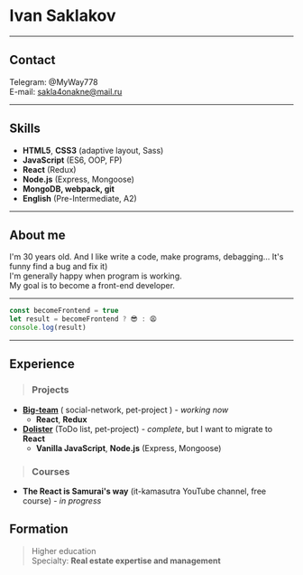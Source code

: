 # Ivan Saklakov  

***

## Contact 
Telegram: @MyWay778  
E-mail: sakla4onakne@mail.ru

***

## Skills
- **HTML5**, **CSS3** (adaptive layout, Sass)
- **JavaScript** (ES6, OOP, FP)  
- **React** (Redux)
- **Node.js** (Express, Mongoose)
- **MongoDB, webpack, git**
- **English** (Pre-Intermediate, A2)

***

## About me
I'm 30 years old. And I like write a code, make programs, debagging... It's funny find a bug and fix it)  
I'm generally happy when program is working.  
My goal is to become a front-end developer.

***

```javascript
const becomeFrontend = true
let result = becomeFrontend ? 😎 : 😩
console.log(result)
```

***
## Experience
> ### Projects
- **[Big-team](https://github.com/MyWay778/big-team)** ( social-network, pet-project ) - *working now* 
  - **React**, **Redux** 
- **[Dolister](https://github.com/MyWay778/dolister)** (ToDo list, pet-project) - *complete*, but I want to migrate to **React**
  - **Vanilla JavaScript**, **Node.js** (Express, Mongoose)   
  
 > ### Courses
 - **The React is Samurai's way** (it-kamasutra YouTube channel, free course) - *in progress*
   
 ## Formation
 > Higher education  
 Specialty: **Real estate expertise and management**
